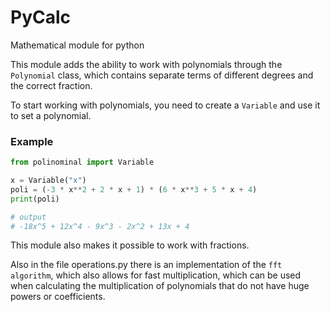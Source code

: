# PyCalc
Mathematical module for python

This module adds the ability to work with polynomials through the `Polynomial` class, which contains separate terms of different degrees and the correct fraction.

To start working with polynomials, you need to create a `Variable` and use it to set a polynomial.

### Example

```python
from polinominal import Variable

x = Variable("x")
poli = (-3 * x**2 + 2 * x + 1) * (6 * x**3 + 5 * x + 4)
print(poli)

# output
# -18x^5 + 12x^4 - 9x^3 - 2x^2 + 13x + 4
```

This module also makes it possible to work with fractions.

Also in the file operations.py there is an implementation of the `fft algorithm`, which also allows for fast multiplication, which can be used when calculating the multiplication of polynomials that do not have huge powers or coefficients.